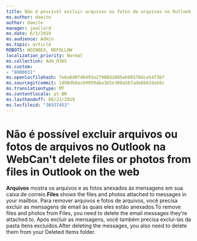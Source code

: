 ```yaml
---
title: Não é possível excluir arquivos ou fotos de arquivos no Outlook na Web
ms.author: daeite
author: daeite
manager: joallard
ms.date: 6/3/2019
ms.audience: Admin
ms.topic: article
ROBOTS: NOINDEX, NOFOLLOW
localization_priority: Normal
ms.collection: Adm_O365
ms.custom:
- "8000031"
ms.openlocfilehash: 7e6a6d0fd6493a27908d3885eb90570dce54f3bf
ms.sourcegitcommit: 1d98db8acb9959aba3b5e308a567ade6b62da56c
ms.translationtype: MT
ms.contentlocale: pt-BR
ms.lasthandoff: 08/22/2019
ms.locfileid: "36557453"
---
```

# <a name="cant-delete-files-or-photos-from-files-in-outlook-on-the-web"></a><span data-ttu-id="08a20-102">Não é possível excluir arquivos ou fotos de arquivos no Outlook na Web</span><span class="sxs-lookup"><span data-stu-id="08a20-102">Can't delete files or photos from files in Outlook on the web</span></span>

<span data-ttu-id="08a20-103">**Arquivos** mostra os arquivos e as fotos anexados às mensagens em sua caixa de correio.</span><span class="sxs-lookup"><span data-stu-id="08a20-103">**Files** shows the files and photos attached to messages in your mailbox.</span></span> <span data-ttu-id="08a20-104">Para remover arquivos e fotos de arquivos, você precisa excluir as mensagens de email às quais eles estão anexados.</span><span class="sxs-lookup"><span data-stu-id="08a20-104">To remove files and photos from Files, you need to delete the email messages they're attached to.</span></span> <span data-ttu-id="08a20-105">Após excluir as mensagens, você também precisa excluí-las da pasta itens excluídos.</span><span class="sxs-lookup"><span data-stu-id="08a20-105">After deleting the messages, you also need to delete them from your Deleted Items folder.</span></span>